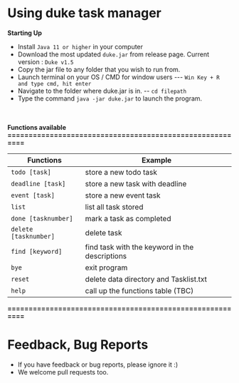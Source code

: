 # Using duke task manager

**Starting Up**
* Install `Java 11 or higher` in your computer
* Download the most updated `duke.jar` from release page. Current version : `Duke v1.5`
* Copy the jar file to any folder that you wish to run from.
* Launch terminal on your OS / CMD for window users --- `Win Key + R and type cmd, hit enter`
* Navigate to the folder where duke.jar is in. -- `cd filepath`
* Type the command `java -jar duke.jar` to launch the program.

 <br/><br/>
**Functions available**  
**=========================================================** 
  
|Functions             | Example                                        |
|----------------------|------------------------------------------------|
|`todo [task]`         | store a new todo task                          |         
|`deadline [task]`     | store a new task with deadline                 |
|`event [task]`        | store a new event task                         |
|`list`                | list all task stored                           |
|`done [tasknumber]`   | mark a task as completed                       |
|`delete [tasknumber]` | delete task                                    |
|`find [keyword]`      | find task with the keyword in the descriptions |
|`bye`                 | exit program                                   |
|`reset`               | delete data directory and Tasklist.txt         |
|`help`                | call up the functions table (TBC)              |
  
**=========================================================**

# Feedback, Bug Reports

* If you have feedback or bug reports, please ignore it :)
* We welcome pull requests too.